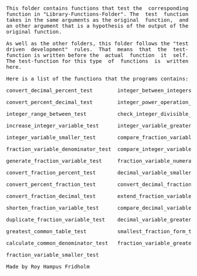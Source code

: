 
<pre>
This folder contains functions that test the  corresponding
function in "Library-Functions-Folder". The  test  function
takes in the same arguments as the original  function,  and
an other argument that is a hypothesis of the output of the
original function.

As well as the other folders, this folder follows the "test
driven  development"  rules.  That  means  that  the  test-
function is written before the  actual  function  it  self.
The test-function for this type  of  functions  is  written
here.

Here is a list of the functions that the programs contains:

convert_decimal_percent_test        integer_between_integers_test

convert_percent_decimal_test        integer_power_operation_test

integer_range_between_test          check_integer_divisible_test

increase_integer_variable_test      integer_variable_greater_test

integer_variable_smaller_test       compare_fraction_variables_test

fraction_variable_denominator_test  compare_integer_variable_test

generate_fraction_variable_test     fraction_variable_numerator_test

convert_fraction_percent_test       decimal_variable_smaller_test

convert_percent_fraction_test       convert_decimal_fraction_test

convert_fraction_decimal_test       extend_fraction_variable_test

shorten_fraction_variable_test      compare_decimal_variables_test

duplicate_fraction_variable_test    decimal_variable_greater_test

greatest_common_table_test          smallest_fraction_form_test

calculate_common_denominator_test   fraction_variable_greater_test

fraction_variable_smaller_test

Made by Roy Hampus Fridholm
</pre>
